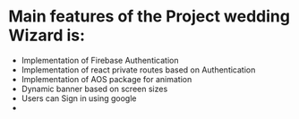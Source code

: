 # Main features of the Project wedding Wizard is:

- Implementation of Firebase Authentication
- Implementation of react private routes based on Authentication
- Implementation of AOS package for animation
- Dynamic banner based on screen sizes
- Users can Sign in using google
-

